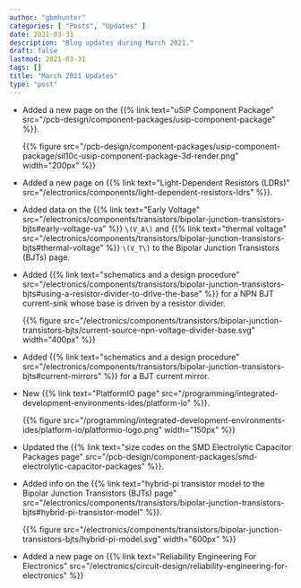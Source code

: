 ```yaml
---
author: "gbmhunter"
categories: [ "Posts", "Updates" ]
date: 2021-03-31
description: "Blog updates during March 2021."
draft: false
lastmod: 2021-03-31
tags: []
title: "March 2021 Updates"
type: "post"
---
```


* Added a new page on the {{% link text="uSiP Component Package" src="/pcb-design/component-packages/usip-component-package" %}}.

    {{% figure src="/pcb-design/component-packages/usip-component-package/sil10c-usip-component-package-3d-render.png" width="200px" %}}

* Added a new page on {{% link text="Light-Dependent Resistors (LDRs)" src="/electronics/components/light-dependent-resistors-ldrs" %}}.

* Added data on the {{% link text="Early Voltage" src="/electronics/components/transistors/bipolar-junction-transistors-bjts#early-voltage-va" %}} `\(V_A\)` and {{% link text="thermal voltage" src="/electronics/components/transistors/bipolar-junction-transistors-bjts#thermal-voltage" %}} `\(V_T\)` to the Bipolar Junction Transistors (BJTs) page.

* Added {{% link text="schematics and a design procedure" src="/electronics/components/transistors/bipolar-junction-transistors-bjts#using-a-resistor-divider-to-drive-the-base" %}} for a NPN BJT current-sink whose base is driven by a resistor divider.

    {{% figure src="/electronics/components/transistors/bipolar-junction-transistors-bjts/current-source-npn-voltage-divider-base.svg" width="400px" %}}

* Added {{% link text="schematics and a design procedure" src="/electronics/components/transistors/bipolar-junction-transistors-bjts#current-mirrors" %}} for a BJT current mirror.

* New {{% link text="PlatformIO page" src="/programming/integrated-development-environments-ides/platform-io" %}}.

    {{% figure src="/programming/integrated-development-environments-ides/platform-io/platformio-logo.png" width="150px" %}}

* Updated the {{% link text="size codes on the SMD Electrolytic Capacitor Packages page" src="/pcb-design/component-packages/smd-electrolytic-capacitor-packages" %}}.

* Added info on the {{% link text="hybrid-pi transistor model to the Bipolar Junction Transistors (BJTs) page" src="/electronics/components/transistors/bipolar-junction-transistors-bjts#hybrid-pi-transistor-model" %}}.

    {{% figure src="/electronics/components/transistors/bipolar-junction-transistors-bjts/hybrid-pi-model.svg" width="600px" %}}

* Added a new page on {{% link text="Reliability Engineering For Electronics" src="/electronics/circuit-design/reliability-engineering-for-electronics" %}}